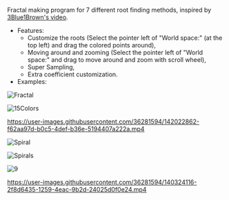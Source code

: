 Fractal making program for 7 different root finding methods, inspired by [3Blue1Brown's video](https://www.youtube.com/watch?v=-RdOwhmqP5s&ab_channel=3Blue1Brown).
- Features:
  - Customize the roots (Select the pointer left of "World space:" (at the top left) and drag the colored points around),
  - Moving around and zooming (Select the pointer left of "World space:" and drag to move around and zoom with scroll wheel),
  - Super Sampling,
  - Extra coefficient customization.
- Examples:

![Fractal](https://user-images.githubusercontent.com/36281594/140319177-16e8eda2-e84d-4bc6-8ca6-d8b250bfc5a9.png)

![15Colors](https://user-images.githubusercontent.com/36281594/140300107-feeafe34-68fb-4fc2-a98b-59a61f56fa48.png)

https://user-images.githubusercontent.com/36281594/142022862-f62aa97d-b0c5-4def-b36e-5194407a222a.mp4

![Spiral](https://user-images.githubusercontent.com/36281594/140319198-b0dfa883-be68-48b8-8dd5-3d05eb4c1019.png)

![Spirals](https://user-images.githubusercontent.com/36281594/142019189-c708416d-7946-484d-ad44-9be0dbd959c4.png)

![9](https://user-images.githubusercontent.com/36281594/142019132-cf70b0dc-422f-4e45-b95d-1d1734f1e157.png)

https://user-images.githubusercontent.com/36281594/140324116-2f8d6435-1259-4eac-9b2d-24025d0f0e24.mp4
